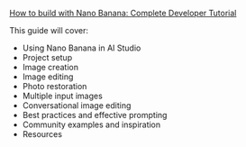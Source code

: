 [How to build with Nano Banana: Complete Developer Tutorial](https://dev.to/googleai/how-to-build-with-nano-banana-complete-developer-tutorial-646)

This guide will cover:

- Using Nano Banana in AI Studio
- Project setup
- Image creation
- Image editing
- Photo restoration
- Multiple input images
- Conversational image editing
- Best practices and effective prompting
- Community examples and inspiration
- Resources
